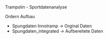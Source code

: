 Trampolin - Sportdatenanalyse

Ordern Aufbau 
- Spungdaten Innotramp  	-> Orginal Daten
- Spungdaten_integrated 	-> Aufbereitete Daten